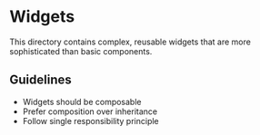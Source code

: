 # Widgets

This directory contains complex, reusable widgets that are more sophisticated than basic components.

## Guidelines

- Widgets should be composable
- Prefer composition over inheritance
- Follow single responsibility principle
